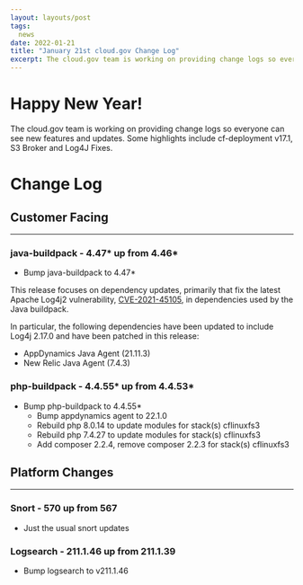 ```yaml
---
layout: layouts/post
tags:
  news
date: 2022-01-21
title: "January 21st cloud.gov Change Log"
excerpt: The cloud.gov team is working on providing change logs so everyone can see new features and updates.
---
```


# Happy New Year!

The cloud.gov team is working on providing change logs so everyone can see new features and updates. Some highlights include cf-deployment v17.1, S3 Broker and Log4J Fixes.

# Change Log
## Customer Facing
---

### java-buildpack - 4.47* up from 4.46*
* Bump java-buildpack to 4.47*

This release focuses on dependency updates, primarily that fix the latest Apache Log4j2 vulnerability, [CVE-2021-45105](https://github.com/advisories/GHSA-p6xc-xr62-6r2g), in dependencies used by the Java buildpack.

In particular, the following dependencies have been updated to include Log4j 2.17.0 and have been patched in this release:

* AppDynamics Java Agent (21.11.3)
* New Relic Java Agent (7.4.3)

### php-buildpack - 4.4.55* up from 4.4.53*
* Bump php-buildpack to 4.4.55*
  * Bump appdynamics agent to 22.1.0
  * Rebuild php 8.0.14 to update modules for stack(s) cflinuxfs3
  * Rebuild php 7.4.27 to update modules for stack(s) cflinuxfs3
  * Add composer 2.2.4, remove composer 2.2.3 for stack(s) cflinuxfs3

## Platform Changes
---
### Snort - 570 up from 567
* Just the usual snort updates

### Logsearch - 211.1.46 up from 211.1.39
* Bump logsearch to v211.1.46
